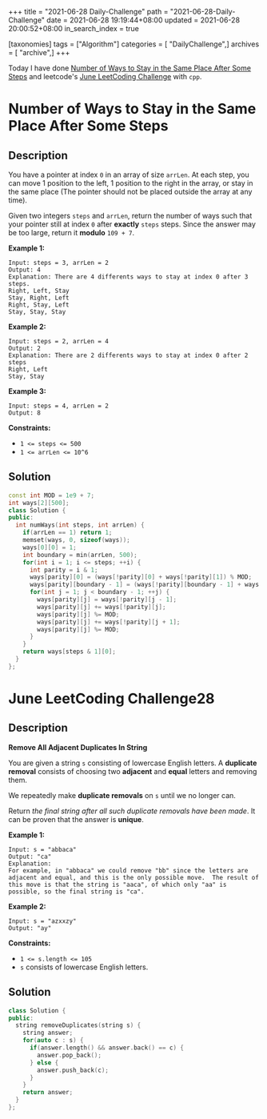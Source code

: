 +++
title = "2021-06-28 Daily-Challenge"
path = "2021-06-28-Daily-Challenge"
date = 2021-06-28 19:19:44+08:00
updated = 2021-06-28 20:00:52+08:00
in_search_index = true

[taxonomies]
tags = ["Algorithm"]
categories = [ "DailyChallenge",]
archives = [ "archive",]
+++

Today I have done [Number of Ways to Stay in the Same Place After Some Steps](https://leetcode.com/problems/number-of-ways-to-stay-in-the-same-place-after-some-steps/description/) and leetcode's [June LeetCoding Challenge](https://leetcode.com/explore/challenge/card/june-leetcoding-challenge-2021/606/week-4-june-22nd-june-28th/3794/) with `cpp`.

<!-- more -->

# Number of Ways to Stay in the Same Place After Some Steps

## Description

You have a pointer at index `0` in an array of size `arrLen`. At each step, you can move 1 position to the left, 1 position to the right in the array, or stay in the same place (The pointer should not be placed outside the array at any time).

Given two integers `steps` and `arrLen`, return the number of ways such that your pointer still at index `0` after **exactly** `steps` steps. Since the answer may be too large, return it **modulo** `109 + 7`.

 

**Example 1:**

```
Input: steps = 3, arrLen = 2
Output: 4
Explanation: There are 4 differents ways to stay at index 0 after 3 steps.
Right, Left, Stay
Stay, Right, Left
Right, Stay, Left
Stay, Stay, Stay
```

**Example 2:**

```
Input: steps = 2, arrLen = 4
Output: 2
Explanation: There are 2 differents ways to stay at index 0 after 2 steps
Right, Left
Stay, Stay
```

**Example 3:**

```
Input: steps = 4, arrLen = 2
Output: 8
```

 

**Constraints:**

- `1 <= steps <= 500`
- `1 <= arrLen <= 10^6`

## Solution

``` cpp
const int MOD = 1e9 + 7;
int ways[2][500];
class Solution {
public:
  int numWays(int steps, int arrLen) {
    if(arrLen == 1) return 1;
    memset(ways, 0, sizeof(ways));
    ways[0][0] = 1;
    int boundary = min(arrLen, 500);
    for(int i = 1; i <= steps; ++i) {
      int parity = i & 1;
      ways[parity][0] = (ways[!parity][0] + ways[!parity][1]) % MOD;
      ways[parity][boundary - 1] = (ways[!parity][boundary - 1] + ways[!parity][boundary - 2]) % MOD;
      for(int j = 1; j < boundary - 1; ++j) {
        ways[parity][j] = ways[!parity][j - 1];
        ways[parity][j] += ways[!parity][j];
        ways[parity][j] %= MOD;
        ways[parity][j] += ways[!parity][j + 1];
        ways[parity][j] %= MOD;
      }
    }
    return ways[steps & 1][0];
  }
};
```

# June LeetCoding Challenge28

## Description

**Remove All Adjacent Duplicates In String**

You are given a string `s` consisting of lowercase English letters. A **duplicate removal** consists of choosing two **adjacent** and **equal** letters and removing them.

We repeatedly make **duplicate removals** on `s` until we no longer can.

Return *the final string after all such duplicate removals have been made*. It can be proven that the answer is **unique**.

 

**Example 1:**

```
Input: s = "abbaca"
Output: "ca"
Explanation: 
For example, in "abbaca" we could remove "bb" since the letters are adjacent and equal, and this is the only possible move.  The result of this move is that the string is "aaca", of which only "aa" is possible, so the final string is "ca".
```

**Example 2:**

```
Input: s = "azxxzy"
Output: "ay"
```

 

**Constraints:**

- `1 <= s.length <= 105`
- `s` consists of lowercase English letters.

## Solution

``` cpp
class Solution {
public:
  string removeDuplicates(string s) {
    string answer;
    for(auto c : s) {
      if(answer.length() && answer.back() == c) {
        answer.pop_back();
      } else {
        answer.push_back(c);
      }
    }
    return answer;
  }
};
```
